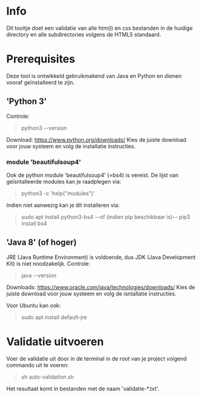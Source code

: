 # Info
Dit tooltje doet een validatie van alle htm(l) en css bestanden in de huidige directory en alle subdirectories volgens de HTML5 standaard.

# Prerequisites
Deze tool is ontwikkeld gebruikmakend van Java en Python en dienen vooraf geïnstalleerd te zijn.
## 'Python 3'
Controle:
> python3 --version

Download: https://www.python.org/downloads/
Kies de juiste download voor jouw systeem en volg de installatie instructies.

### module 'beautifulsoup4'
Ook de python module 'beautifulsoup4' (=bs4) is vereist.
De lijst van geïsntalleerde modules kan je raadplegen via:
> python3 -c 'help("modules")'

Indien niet aanwezig kan je dit installeren via:
> sudo apt install python3-bs4
--of (indien pip beschikbaar is)--
> pip3 install bs4

## 'Java 8' (of hoger)
JRE (Java Runtime Environment) is voldoende, dus JDK (Java Development Kit) is niet noodzakelijk. 
Controle:
> java --version

Downloads: https://www.oracle.com/java/technologies/downloads/
Kies de juiste download voor jouw systeem en volg de isntallatie instructies.

Voor Ubuntu kan ook:
> sudo apt install default-jre

# Validatie uitvoeren
Voer de validatie uit door in de terminal in de root van je project volgend commando uit te voeren:
> sh auto-validation.sh

Het resultaat komt in bestanden met de naam 'validatie-*.txt'.
